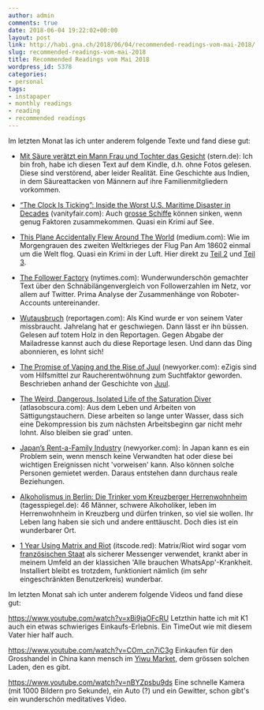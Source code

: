 ```yaml
---
author: admin
comments: true
date: 2018-06-04 19:22:02+00:00
layout: post
link: http://habi.gna.ch/2018/06/04/recommended-readings-vom-mai-2018/
slug: recommended-readings-vom-mai-2018
title: Recommended Readings vom Mai 2018
wordpress_id: 5378
categories:
- personal
tags:
- instapaper
- monthly readings
- reading
- recommended readings
---
```


Im letzten Monat las ich unter anderem folgende Texte und fand diese gut:





  * [Mit Säure verätzt ein Mann Frau und Tochter das Gesicht](https://www.stern.de/panorama/weltgeschehen/indien--er-veraetzte-das-gesicht-von-frau-und-tochter-mit-saeure--die-familie-bleibt-dennoch-bei-ihm-7988740.html) (stern.de): Ich bin froh, habe ich diesen Text auf dem Kindle, d.h. ohne Fotos gelesen. Diese sind verstörend, aber leider Realität. Eine Geschichte aus Indien, in dem Säureattacken von Männern auf ihre Familienmitgliedern vorkommen.


  * [“The Clock Is Ticking”: Inside the Worst U.S. Maritime Disaster in Decades](https://www.vanityfair.com/news/2018/04/inside-el-faro-the-worst-us-maritime-disaster-in-decades) (vanityfair.com): Auch [grosse Schiffe](https://en.wikipedia.org/wiki/SS_El_Faro) können sinken, wenn genug Faktoren zusammekommen. Quasi ein Krimi auf See.


  * [This Plane Accidentally Flew Around The World](https://medium.com/s/story/the-long-way-round-the-plane-that-accidentally-circumnavigated-the-world-c04ca734c6bb) (medium.com): Wie im Morgengrauen des zweiten Weltkrieges der Flug Pan Am 18602 einmal um die Welt flog. Quasi ein Krimi in der Luft. Hier direkt zu [Teil 2](https://medium.com/lapsed-historian/the-long-way-round-part-2-dff698a18a60) und [Teil 3](https://medium.com/lapsed-historian/the-long-way-round-part-3-70a315c26788).


  * [The Follower Factory](https://www.nytimes.com/interactive/2018/01/27/technology/social-media-bots.html) (nytimes.com): Wunderwunderschön gemachter Text über den Schnäbilängenvergleich von Followerzahlen im Netz, vor allem auf Twitter. Prima Analyse der Zusammenhänge von Roboter-Accounts untereinander.


  * [Wutausbruch](https://reportagen.com/content/wutausbruch) (reportagen.com): Als Kind wurde er von seinem Vater missbraucht. Jahrelang hat er geschwiegen. Dann lässt er ihn büssen. Gelesen auf totem Holz in den Reportagen. Gegen Abgabe der Mailadresse kannst auch du diese Reportage lesen. Und dann das Ding abonnieren, es lohnt sich!


  * [The Promise of Vaping and the Rise of Juul](https://www.newyorker.com/magazine/2018/05/14/the-promise-of-vaping-and-the-rise-of-juul) (newyorker.com): eZigis sind vom Hilfsmittel zur Raucherentwöhnung zum Suchtfaktor geworden. Beschrieben anhand der Geschichte von [Juul](https://www.juul.com/).


  * [The Weird, Dangerous, Isolated Life of the Saturation Diver](https://www.atlasobscura.com/articles/what-is-a-saturation-diver) (atlasobscura.com): Aus dem Leben und Arbeiten von Sättigungstauchern. Diese arbeiten so lange unter Wasser, dass sich eine Dekompression bis zum nächsten Arbeitsbeginn gar nicht mehr lohnt. Also bleiben sie grad' unten.


  * [Japan’s Rent-a-Family Industry](https://www.newyorker.com/magazine/2018/04/30/japans-rent-a-family-industry) (newyorker.com): In Japan kann es ein Problem sein, wenn mensch keine Verwandten hat oder diese bei wichtigen Ereignissen nicht 'vorweisen' kann. Also können solche Personen gemietet werden. Daraus entstehen dann durchaus reale Beziehungen.


  * [Alkoholismus in Berlin: Die Trinker vom Kreuzberger Herrenwohnheim](https://www.tagesspiegel.de/berlin/alkoholismus-in-berlin-die-trinker-vom-kreuzberger-herrenwohnheim/21220492.html) (tagesspiegel.de): 46 Männer, schwere Alkoholiker, leben im Herrenwohnheim in Kreuzberg und dürfen trinken, so viel sie wollen. Ihr Leben lang haben sie sich und andere enttäuscht. Doch dies ist ein wunderbarer Ort.


  * [1 Year Using Matrix and Riot](https://itscode.red/posts/1-year-using-matrix/) (itscode.red): Matrix/Riot wird sogar vom [französischen Staat](https://matrix.org/blog/2018/04/26/matrix-and-riot-confirmed-as-the-basis-for-frances-secure-instant-messenger-app/) als sicherer Messenger verwendet, krankt aber in meinem Umfeld an der klassichen 'Alle brauchen WhatsApp'-Krankheit. Installiert bleibt es trotzdem, funktioniert nämlich (im sehr eingeschränkten Benutzerkreis) wunderbar.



Im letzten Monat sah ich unter anderem folgende Videos und fand diese gut:

https://www.youtube.com/watch?v=xBi9jaOFcRU
Letzthin hatte ich mit K1 auch ein etwas schwieriges Einkaufs-Erlebnis. Ein TimeOut wie mit diesem Vater hier half auch.

https://www.youtube.com/watch?v=COm_cn7iC3g
Einkaufen für den Grosshandel in China kann mensch im [Yiwu Market](http://en.yiwugo.com/), dem grössen solchen Laden, den es gibt.

https://www.youtube.com/watch?v=nBYZpsbu9ds
Eine schnelle Kamera (mit 1000 Bildern pro Sekunde), ein Auto (?) und ein Gewitter, schon gibt's ein wunderschön meditatives Video.
